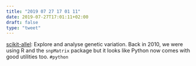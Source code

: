 ```yaml
---
title: "2019 07 27 17 01 11"
date: 2019-07-27T17:01:11+02:00
draft: false
type: "tweet"
---
```

[scikit-allel](https://scikit-allel.readthedocs.io/en/stable/index.html): Explore and analyse genetic variation. Back in 2010, we were using R and the `snpMatrix` package but it looks like Python now comes with good utilities too. `#python`
